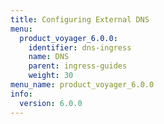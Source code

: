 ```yaml
---
title: Configuring External DNS
menu:
  product_voyager_6.0.0:
    identifier: dns-ingress
    name: DNS
    parent: ingress-guides
    weight: 30
menu_name: product_voyager_6.0.0
info:
  version: 6.0.0
---
```


